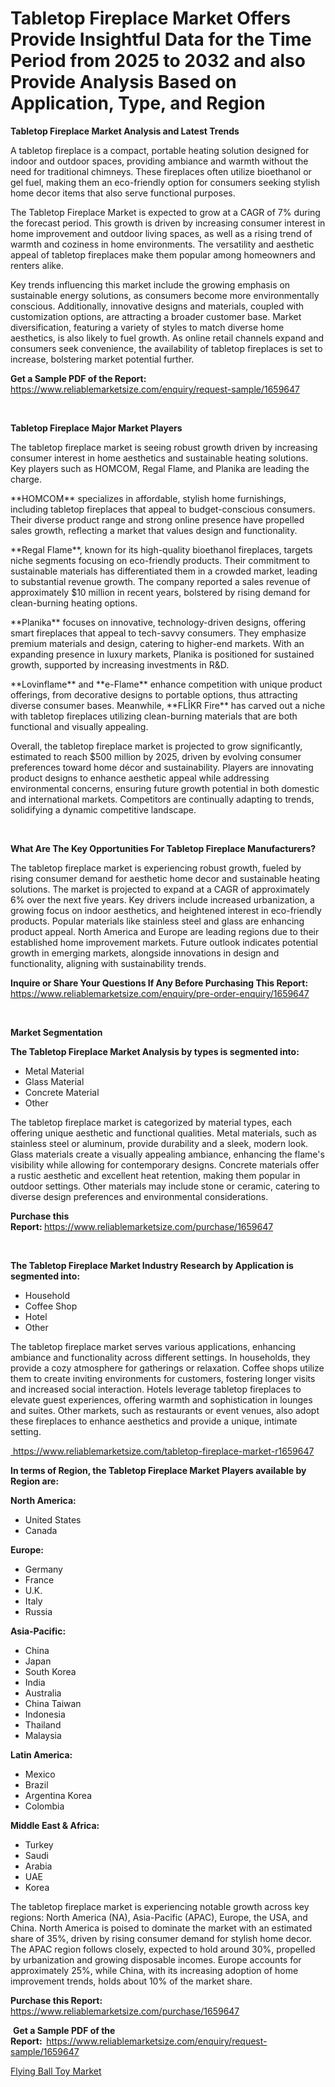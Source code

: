 <p><h1>Tabletop Fireplace Market Offers Provide Insightful Data for the Time Period from 2025 to 2032 and also Provide Analysis Based on Application, Type, and Region</h1></p><p><strong>Tabletop Fireplace Market Analysis and Latest Trends</strong></p>
<p><p>A tabletop fireplace is a compact, portable heating solution designed for indoor and outdoor spaces, providing ambiance and warmth without the need for traditional chimneys. These fireplaces often utilize bioethanol or gel fuel, making them an eco-friendly option for consumers seeking stylish home decor items that also serve functional purposes.</p><p>The Tabletop Fireplace Market is expected to grow at a CAGR of 7% during the forecast period. This growth is driven by increasing consumer interest in home improvement and outdoor living spaces, as well as a rising trend of warmth and coziness in home environments. The versatility and aesthetic appeal of tabletop fireplaces make them popular among homeowners and renters alike. </p><p>Key trends influencing this market include the growing emphasis on sustainable energy solutions, as consumers become more environmentally conscious. Additionally, innovative designs and materials, coupled with customization options, are attracting a broader customer base. Market diversification, featuring a variety of styles to match diverse home aesthetics, is also likely to fuel growth. As online retail channels expand and consumers seek convenience, the availability of tabletop fireplaces is set to increase, bolstering market potential further.</p></p>
<p><strong>Get a Sample PDF of the Report:&nbsp;</strong> <a href="https://www.reliablemarketsize.com/enquiry/request-sample/1659647?utm_campaign=2444&utm_medium=2&utm_source=Github&utm_content=ia&utm_term=04042025&utm_id=tabletop-fireplace">https://www.reliablemarketsize.com/enquiry/request-sample/1659647</a></p>
<p>&nbsp;</p>
<p><strong>Tabletop Fireplace Major Market Players</strong></p>
<p><p>The tabletop fireplace market is seeing robust growth driven by increasing consumer interest in home aesthetics and sustainable heating solutions. Key players such as HOMCOM, Regal Flame, and Planika are leading the charge.</p><p>**HOMCOM** specializes in affordable, stylish home furnishings, including tabletop fireplaces that appeal to budget-conscious consumers. Their diverse product range and strong online presence have propelled sales growth, reflecting a market that values design and functionality.</p><p>**Regal Flame**, known for its high-quality bioethanol fireplaces, targets niche segments focusing on eco-friendly products. Their commitment to sustainable materials has differentiated them in a crowded market, leading to substantial revenue growth. The company reported a sales revenue of approximately $10 million in recent years, bolstered by rising demand for clean-burning heating options.</p><p>**Planika** focuses on innovative, technology-driven designs, offering smart fireplaces that appeal to tech-savvy consumers. They emphasize premium materials and design, catering to higher-end markets. With an expanding presence in luxury markets, Planika is positioned for sustained growth, supported by increasing investments in R&D.</p><p>**Lovinflame** and **e-Flame** enhance competition with unique product offerings, from decorative designs to portable options, thus attracting diverse consumer bases. Meanwhile, **FLÎKR Fire** has carved out a niche with tabletop fireplaces utilizing clean-burning materials that are both functional and visually appealing.</p><p>Overall, the tabletop fireplace market is projected to grow significantly, estimated to reach $500 million by 2025, driven by evolving consumer preferences toward home décor and sustainability. Players are innovating product designs to enhance aesthetic appeal while addressing environmental concerns, ensuring future growth potential in both domestic and international markets. Competitors are continually adapting to trends, solidifying a dynamic competitive landscape.</p></p>
<p>&nbsp;</p>
<p><strong>What Are The Key Opportunities For Tabletop Fireplace Manufacturers?</strong></p>
<p><p>The tabletop fireplace market is experiencing robust growth, fueled by rising consumer demand for aesthetic home decor and sustainable heating solutions. The market is projected to expand at a CAGR of approximately 6% over the next five years. Key drivers include increased urbanization, a growing focus on indoor aesthetics, and heightened interest in eco-friendly products. Popular materials like stainless steel and glass are enhancing product appeal. North America and Europe are leading regions due to their established home improvement markets. Future outlook indicates potential growth in emerging markets, alongside innovations in design and functionality, aligning with sustainability trends.</p></p>
<p><strong>Inquire or Share Your Questions If Any Before Purchasing This Report:</strong> <a href="https://www.reliablemarketsize.com/enquiry/pre-order-enquiry/1659647?utm_campaign=2444&utm_medium=2&utm_source=Github&utm_content=ia&utm_term=04042025&utm_id=tabletop-fireplace">https://www.reliablemarketsize.com/enquiry/pre-order-enquiry/1659647</a></p>
<p>&nbsp;</p>
<p><strong>Market Segmentation</strong></p>
<p><strong>The Tabletop Fireplace Market Analysis by types is segmented into:</strong></p>
<p><ul><li>Metal Material</li><li>Glass Material</li><li>Concrete Material</li><li>Other</li></ul></p>
<p><p>The tabletop fireplace market is categorized by material types, each offering unique aesthetic and functional qualities. Metal materials, such as stainless steel or aluminum, provide durability and a sleek, modern look. Glass materials create a visually appealing ambiance, enhancing the flame's visibility while allowing for contemporary designs. Concrete materials offer a rustic aesthetic and excellent heat retention, making them popular in outdoor settings. Other materials may include stone or ceramic, catering to diverse design preferences and environmental considerations.</p></p>
<p><strong>Purchase this Report:&nbsp;</strong><a href="https://www.reliablemarketsize.com/purchase/1659647?utm_campaign=2444&utm_medium=2&utm_source=Github&utm_content=ia&utm_term=04042025&utm_id=tabletop-fireplace">https://www.reliablemarketsize.com/purchase/1659647</a></p>
<p>&nbsp;</p>
<p><strong>The Tabletop Fireplace Market Industry Research by Application is segmented into:</strong></p>
<p><ul><li>Household</li><li>Coffee Shop</li><li>Hotel</li><li>Other</li></ul></p>
<p><p>The tabletop fireplace market serves various applications, enhancing ambiance and functionality across different settings. In households, they provide a cozy atmosphere for gatherings or relaxation. Coffee shops utilize them to create inviting environments for customers, fostering longer visits and increased social interaction. Hotels leverage tabletop fireplaces to elevate guest experiences, offering warmth and sophistication in lounges and suites. Other markets, such as restaurants or event venues, also adopt these fireplaces to enhance aesthetics and provide a unique, intimate setting.</p></p>
<p><a href="https://www.reliablemarketsize.com/tabletop-fireplace-market-r1659647?utm_campaign=2444&utm_medium=2&utm_source=Github&utm_content=ia&utm_term=04042025&utm_id=tabletop-fireplace">&nbsp;https://www.reliablemarketsize.com/tabletop-fireplace-market-r1659647</a></p>
<p><strong>In terms of Region, the Tabletop Fireplace Market Players available by Region are:</strong></p>
<p>
    <p> <strong> North America: </strong>
        <ul>
            <li>United States</li>
            <li>Canada</li>
        </ul>
        </p> 
    <p> <strong> Europe: </strong>
        <ul>
            <li>Germany</li>
            <li>France</li>
            <li>U.K.</li>
            <li>Italy</li>
            <li>Russia</li>
        </ul>
        </p> 
    <p> <strong> Asia-Pacific: </strong>
        <ul>
            <li>China</li>
            <li>Japan</li>
            <li>South Korea</li>
            <li>India</li>
            <li>Australia</li>
            <li>China Taiwan</li>
            <li>Indonesia</li>
            <li>Thailand</li>
            <li>Malaysia</li>
        </ul>
        </p> 
    <p> <strong> Latin America: </strong>
        <ul>
            <li>Mexico</li>
            <li>Brazil</li>
            <li>Argentina Korea</li>
            <li>Colombia</li>
        </ul>
        </p> 
    <p> <strong> Middle East & Africa: </strong>
        <ul>
            <li>Turkey</li>
            <li>Saudi</li>
            <li>Arabia</li>
            <li>UAE</li>
            <li>Korea</li>
        </ul>
    </p>
    </p>
<p><p>The tabletop fireplace market is experiencing notable growth across key regions: North America (NA), Asia-Pacific (APAC), Europe, the USA, and China. North America is poised to dominate the market with an estimated share of 35%, driven by rising consumer demand for stylish home decor. The APAC region follows closely, expected to hold around 30%, propelled by urbanization and growing disposable incomes. Europe accounts for approximately 25%, while China, with its increasing adoption of home improvement trends, holds about 10% of the market share.</p></p>
<p><strong>Purchase this Report: </strong><a href="https://www.reliablemarketsize.com/purchase/1659647?utm_campaign=2444&utm_medium=2&utm_source=Github&utm_content=ia&utm_term=04042025&utm_id=tabletop-fireplace">https://www.reliablemarketsize.com/purchase/1659647</a></p>
<p>&nbsp;<strong>Get a Sample PDF of the Report:&nbsp;&nbsp;</strong><a href="https://www.reliablemarketsize.com/enquiry/request-sample/1659647?utm_campaign=2444&utm_medium=2&utm_source=Github&utm_content=ia&utm_term=04042025&utm_id=tabletop-fireplace">https://www.reliablemarketsize.com/enquiry/request-sample/1659647</a></p>
<p><strong></strong></p>
<p><p><a href="https://github.com/WashimHussain441/Market-Research-Report-List-2/blob/main/flying-ball-toy-market.md?utm_campaign=2444&utm_medium=2&utm_source=Github&utm_content=ia&utm_term=04042025&utm_id=tabletop-fireplace">Flying Ball Toy Market</a></p></p>